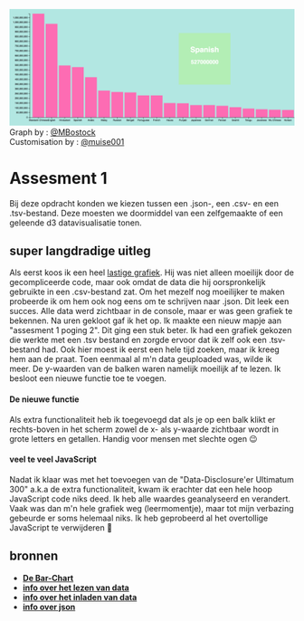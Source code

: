 ![cover](voorbeeld.png)
Graph by : [@MBostock](https://github.com/mbostock)<br>
Customisation by : [@muise001](https://github.com/muise001)

# Assesment 1

Bij deze opdracht konden we kiezen tussen een .json-, een .csv- en een .tsv-bestand. Deze moesten we doormiddel van een zelfgemaakte of een geleende d3 datavisualisatie tonen.

## super langdradige uitleg 

Als eerst koos ik een heel [lastige grafiek](https://bl.ocks.org/mbostock/3686329aa6e1f5938df8eef12ec353fe). Hij was niet alleen moeilijk door de gecompliceerde code, maar ook omdat de data die hij oorspronkelijk gebruikte in een .csv-bestand zat. Om het mezelf nog moeilijker te maken probeerde ik om hem ook nog eens om te schrijven naar .json. Dit leek een succes. Alle data werd zichtbaar in de console, maar er was geen grafiek te bekennen. Na uren gekloot gaf ik het op. Ik maakte een nieuw mapje aan "assesment 1 poging 2". Dit ging een stuk beter. Ik had een grafiek gekozen die werkte met een .tsv bestand en zorgde ervoor dat ik zelf ook een .tsv-bestand had. Ook hier moest ik eerst een hele tijd zoeken, maar ik kreeg hem aan de praat. Toen eenmaal al m'n data geuploaded was, wilde ik meer. De y-waarden van de balken waren namelijk moeilijk af te lezen. Ik besloot een nieuwe functie toe te voegen.

#### De nieuwe functie

Als extra functionaliteit heb ik toegevoegd dat als je op een balk klikt er rechts-boven in het scherm zowel de x- als y-waarde zichtbaar wordt in grote letters en getallen. Handig voor mensen met slechte ogen :wink:

#### veel te veel JavaScript

Nadat ik klaar was met het toevoegen van de "Data-Disclosure'er Ultimatum 300" a.k.a de extra functionaliteit, kwam ik erachter dat een hele hoop JavaScript code niks deed. Ik heb alle waardes geanalyseerd en verandert. Vaak was dan m'n hele grafiek weg (leermomentje), maar tot mijn verbazing gebeurde er soms helemaal niks. Ik heb geprobeerd al het overtollige JavaScript te verwijderen :angel:

## bronnen

* [__De Bar-Chart__](https://bl.ocks.org/mbostock/3885304)
* [__info over het lezen van data__](http://learnjsdata.com/read_data.html)
* [__info over het inladen van data__](http://www.knowstack.com/different-ways-of-loading-a-d3js-data/)
* [__info over json__](https://www.dashingd3js.com/using-json-to-simplify-code)
